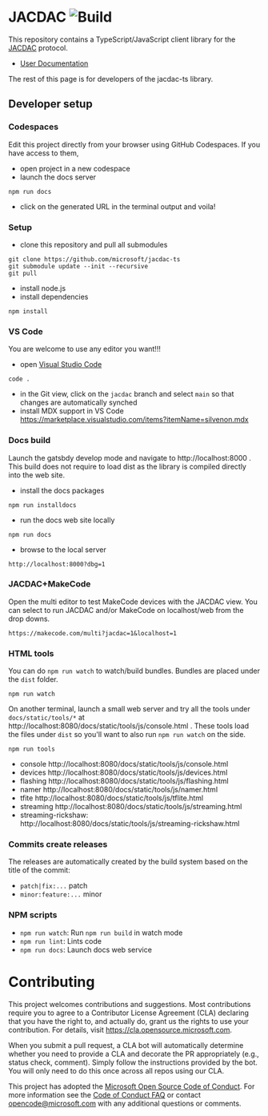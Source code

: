 # JACDAC ![Build](https://github.com/microsoft/jacdac-ts/workflows/Build/badge.svg)

This repository contains a TypeScript/JavaScript client library for the [JACDAC](https://microsoft.github.io/jacdac) protocol.

* [User Documentation](https://microsoft.github.io/jacdac-ts/)

The rest of this page is for developers of the jacdac-ts library.

## Developer setup

### Codespaces

Edit this project directly from your browser using GitHub Codespaces. If you have access to them,

* open project in a new codespace
* launch the docs server
```
npm run docs
```
* click on the generated URL in the terminal output and voila!

### Setup

* clone this repository and pull all submodules
```
git clone https://github.com/microsoft/jacdac-ts
git submodule update --init --recursive
git pull
```
* install node.js
* install dependencies
```
npm install
```

### VS Code

You are welcome to use any editor you want!!!

* open [Visual Studio Code](https://code.visualstudio.com/)
```
code .
```
* in the Git view, click on the ``jacdac`` branch and select ``main`` so that changes are automatically synched
* install MDX support in VS Code https://marketplace.visualstudio.com/items?itemName=silvenon.mdx

### Docs build

Launch the gatsbdy develop mode and navigate to http://localhost:8000 . This build does not require to load dist as the library is compiled directly into the web site.

* install the docs packages

```
npm run installdocs
```

* run the docs web site locally

```
npm run docs
```

* browse to the local server

```
http://localhost:8000?dbg=1
```

### JACDAC+MakeCode

Open the multi editor to test MakeCode devices with the JACDAC view. You can select to run JACDAC and/or MakeCode on localhost/web from the drop downs.

```
https://makecode.com/multi?jacdac=1&localhost=1
```

### HTML tools

You can do ``npm run watch`` to watch/build bundles. Bundles are placed under the ``dist`` folder.

```
npm run watch
```

On another terminal, launch a small web server and 
try all the tools under ``docs/static/tools/*`` at http://localhost:8080/docs/static/tools/js/console.html . These tools load the files under ``dist`` so you'll want 
to also run ``npm run watch`` on the side.

```
npm run tools
```

* console http://localhost:8080/docs/static/tools/js/console.html
* devices http://localhost:8080/docs/static/tools/js/devices.html
* flashing http://localhost:8080/docs/static/tools/js/flashing.html
* namer http://localhost:8080/docs/static/tools/js/namer.html
* tfite http://localhost:8080/docs/static/tools/js/tflite.html
* streaming http://localhost:8080/docs/static/tools/js/streaming.html
* streaming-rickshaw: http://localhost:8080/docs/static/tools/js/streaming-rickshaw.html

### Commits create releases

The releases are automatically created by the build system based on the title of the commit:

* ``patch|fix:...``  patch
* ``minor:feature:...`` minor

### NPM scripts

 - `npm run watch`: Run `npm run build` in watch mode
 - `npm run lint`: Lints code
 - `npm run docs`: Launch docs web service

# Contributing

This project welcomes contributions and suggestions.  Most contributions require you to agree to a
Contributor License Agreement (CLA) declaring that you have the right to, and actually do, grant us
the rights to use your contribution. For details, visit https://cla.opensource.microsoft.com.

When you submit a pull request, a CLA bot will automatically determine whether you need to provide
a CLA and decorate the PR appropriately (e.g., status check, comment). Simply follow the instructions
provided by the bot. You will only need to do this once across all repos using our CLA.

This project has adopted the [Microsoft Open Source Code of Conduct](https://opensource.microsoft.com/codeofconduct/).
For more information see the [Code of Conduct FAQ](https://opensource.microsoft.com/codeofconduct/faq/) or
contact [opencode@microsoft.com](mailto:opencode@microsoft.com) with any additional questions or comments.
